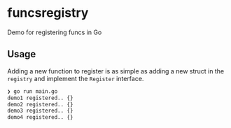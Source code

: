 # funcsregistry
Demo for registering funcs in Go

## Usage

Adding a new function to register is as simple as adding a new struct in the `registry` and implement the `Register` interface.

```bash
❯ go run main.go
demo1 registered.. {}
demo2 registered.. {}
demo3 registered.. {}
demo4 registered.. {}
```